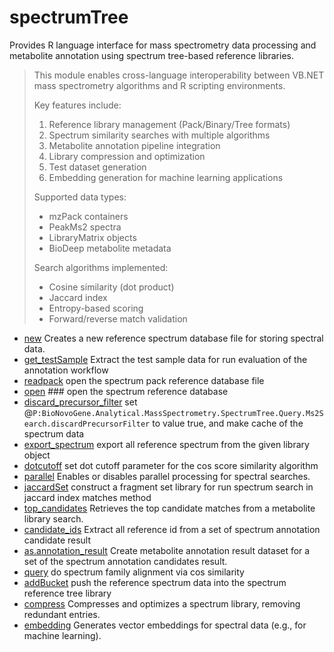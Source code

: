 ﻿# spectrumTree

Provides R language interface for mass spectrometry data processing and metabolite annotation using spectrum tree-based reference libraries.
> This module enables cross-language interoperability between VB.NET mass spectrometry algorithms and R scripting environments.
>  
>  Key features include:
>  
>  1. Reference library management (Pack/Binary/Tree formats)
>  2. Spectrum similarity searches with multiple algorithms
>  3. Metabolite annotation pipeline integration
>  4. Library compression and optimization
>  5. Test dataset generation
>  6. Embedding generation for machine learning applications
>  
>  Supported data types:
>  
>  - mzPack containers
>  - PeakMs2 spectra
>  - LibraryMatrix objects
>  - BioDeep metabolite metadata
>  
>  Search algorithms implemented:
>  
>  - Cosine similarity (dot product)
>  - Jaccard index
>  - Entropy-based scoring
>  - Forward/reverse match validation

+ [new](spectrumTree/new.1) Creates a new reference spectrum database file for storing spectral data.
+ [get_testSample](spectrumTree/get_testSample.1) Extract the test sample data for run evaluation of the annotation workflow
+ [readpack](spectrumTree/readpack.1) open the spectrum pack reference database file
+ [open](spectrumTree/open.1) ### open the spectrum reference database
+ [discard_precursor_filter](spectrumTree/discard_precursor_filter.1) set @``P:BioNovoGene.Analytical.MassSpectrometry.SpectrumTree.Query.Ms2Search.discardPrecursorFilter`` to value true, and make cache of the spectrum data
+ [export_spectrum](spectrumTree/export_spectrum.1) export all reference spectrum from the given library object
+ [dotcutoff](spectrumTree/dotcutoff.1) set dot cutoff parameter for the cos score similarity algorithm
+ [parallel](spectrumTree/parallel.1) Enables or disables parallel processing for spectral searches.
+ [jaccardSet](spectrumTree/jaccardSet.1) construct a fragment set library for run spectrum search in jaccard index matches method
+ [top_candidates](spectrumTree/top_candidates.1) Retrieves the top candidate matches from a metabolite library search.
+ [candidate_ids](spectrumTree/candidate_ids.1) Extract all reference id from a set of spectrum annotation candidate result
+ [as.annotation_result](spectrumTree/as.annotation_result.1) Create metabolite annotation result dataset for a set of the spectrum annotation candidates result.
+ [query](spectrumTree/query.1) do spectrum family alignment via cos similarity
+ [addBucket](spectrumTree/addBucket.1) push the reference spectrum data into the spectrum reference tree library
+ [compress](spectrumTree/compress.1) Compresses and optimizes a spectrum library, removing redundant entries.
+ [embedding](spectrumTree/embedding.1) Generates vector embeddings for spectral data (e.g., for machine learning).
